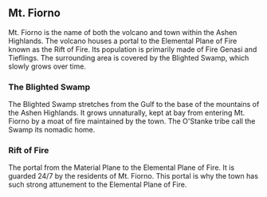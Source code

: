 ## Mt. Fiorno

Mt. Fiorno is the name of both the volcano and town within the Ashen Highlands. The volcano houses a portal to the Elemental Plane of Fire known as the Rift of Fire. Its population is primarily made of Fire Genasi and Tieflings. The surrounding area is covered by the Blighted Swamp, which slowly grows over time.

### The Blighted Swamp

The Blighted Swamp stretches from the Gulf to the base of the mountains of the Ashen Highlands. It grows unnaturally, kept at bay from entering Mt. Fiorno by a moat of fire maintained by the town. The O'Stanke tribe call the Swamp its nomadic home.

### Rift of Fire

The portal from the Material Plane to the Elemental Plane of Fire. It is guarded 24/7 by the residents of Mt. Fiorno. This portal is why the town has such strong attunement to the Elemental Plane of Fire.
